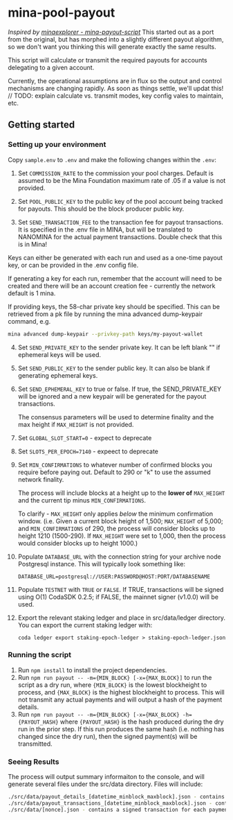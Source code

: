 # mina-pool-payout

_Inspired by [minaexplorer - mina-payout-script](https://github.com/garethtdavies/mina-payout-script)_
This started out as a port from the original, but has morphed into a slightly different payout algorithm, so we don't want you thinking this will generate exactly the same results.

This script will calculate or transmit the required payouts for accounts delegating to a given account.

Currently, the operational assumptions are in flux so the output and control mechanisms are changing rapidly. As soon  as things settle, we'll updat this!
// TODO: explain calculate vs. transmit modes, key config vales to maintain, etc.


## Getting started

### Setting up your environment

Copy `sample.env` to `.env` and make the following changes within the `.env`:

1. Set `COMMISSION_RATE` to the commission your pool charges. Default is assumed to be the Mina Foundation maximum rate of .05 if a value is not provided.

2. Set `POOL_PUBLIC_KEY` to the public key of the pool account being tracked for payouts. This should be the block producer public key.

3. Set `SEND_TRANSACTION_FEE` to the transaction fee for payout transactions. It is specified in the .env file in MINA, but will be translated to NANOMINA for the actual payment transactions. Double check that this is in Mina!

Keys can either be generated with each run and used as a one-time payout key, or can be provided in the .env config file.

If generating a key for each run, remember that the account will need to be created and there will be an account creation fee - currently the network default is 1 mina.

If providing keys, the 58-char private key should be specified. This can be retrieved from a pk file by running the mina advanced dump-keypair command, e.g.

```bash
mina advanced dump-keypair --privkey-path keys/my-payout-wallet
```

4. Set `SEND_PRIVATE_KEY` to the sender private key. It can be left blank "" if ephemeral keys will be used.

5. Set `SEND_PUBLIC_KEY` to the sender public key. It can also be blank if generating ephemeral keys.

6. Set `SEND_EPHEMERAL_KEY` to true or false. If true, the SEND_PRIVATE_KEY will be ignored and a new keypair will be generated for the payout transactions.

   The consensus parameters will be used to determine finality and the max height if `MAX_HEIGHT` is not provided.

7. Set `GLOBAL_SLOT_START=0` - expect to deprecate

8. Set `SLOTS_PER_EPOCH=7140` - expeect to deprecate

9. Set `MIN_CONFIRMATIONS` to whatever number of confirmed blocks you require before paying out. Default to 290 or "k" to use the assumed network finality.

    The process will include blocks at a height up to the **lower of** `MAX_HEIGHT` and the current tip minus `MIN_CONFIRMATIONS`.

    To clarify - `MAX_HEIGHT` only applies _below_ the minimum confirmation window. (i.e. Given a  current block height of 1,500; `MAX_HEIGHT` of 5,000; and `MIN_CONFIRMATIONS` of 290, the process will consider blocks up to height 1210 (1500-290). If `MAX_HEIGHT` were set to 1,000, then the process would consider blocks up to height 1000.)

10. Populate `DATABASE_URL` with the connection string for your archive node Postgresql instance. This will typically look something like:

    ```
    DATABASE_URL=postgresql://USER:PASSWORD@HOST:PORT/DATABASENAME
    ```

11. Populate `TESTNET` with `TRUE` or `FALSE`. If TRUE, transactions will be signed using O(1) CodaSDK 0.2.5; if FALSE, the mainnet signer (v1.0.0) will be used.

12. Export the relevant staking ledger and place in src/data/ledger directory. You can export the current staking ledger with:

    ```
    coda ledger export staking-epoch-ledger > staking-epoch-ledger.json
    ```

### Running the script

1. Run `npm install` to install the project dependencies.
2. Run `npm run payout -- -m={MIN_BLOCK} [-x={MAX_BLOCK}]` to run the script as a dry run, where `{MIN_BLOCK}` is the lowest blockheight to process, and `{MAX_BLOCK}` is the highest blockheight to process. This will not transmit any actual payments and will output a hash of the payment details.
3. Run `npm run payout -- -m={MIN_BLOCK} [-x={MAX_BLOCK} -h={PAYOUT_HASH}` where `{PAYOUT_HASH}` is the hash produced during the dry run in the prior step. If this run produces the same hash (i.e. nothing has changed since the dry run), then the signed payment(s) will be transmitted.

### Seeing Results ###

The process will output summary informaiton to the console, and will generate several files under the src/data directory. Files will include:

```bash
./src/data/payout_details_[datetime_minblock_maxblock].json - contains the detailed calculations for each delegator key at each block.
./src/data/payout_transactions_[datetime_minblock_maxblock].json - contains the list of payout transactions that should be sent.
./src/data/[nonce].json - contains a signed transaction for each payment that should be sent. These should be broadcast to the network.
```
